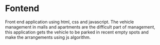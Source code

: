 # Fontend
Front end application using html, css and javascript. The vehicle management in malls and apartments are the difficult part of management, this application gets the vehicle to be parked in recent empty spots and make the arrangements using js algorithm.

